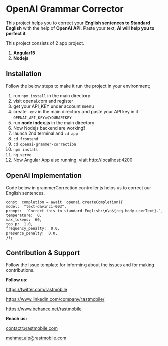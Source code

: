 # OpenAI Grammar Corrector

This project helps you to correct your **English sentences to Standard English** with the help of **OpenAI API**. Paste your text, **AI will help you to perfect it**.

This project consists of 2 app project.

1.  **Angular15**
2.  **Nodejs** 

## Installation
Follow the below steps to make it run the project in your environment;

1. run `npm install` in the main directory
2. visit openai.com and register
3. get your API_KEY under account menu
4. create `.env` in the main directory and paste your API key in it `OPENAI_API_KEY=$YOURAPIKEY`
5. run **node index.js** in the main directory
6. Now Nodejs backend are working!
7. launch 2nd terminal and `cd app`
8. `cd frontend`
9. `cd openai-grammer-correction`
10. `npm install`
11. `ng serve`
12. Now Angular App also running, visit http://localhost:4200 


## OpenAI Implementation

Code below in grammerCorrection.controller.js helps us to correct our English sentences.

    const  completion = await  openai.createCompletion({
    model:  "text-davinci-003",
    prompt:  `Correct this to standard English:\n\n${req.body.userText}.`,
    temperature:  0,
    max_tokens:  60,
    top_p:  1.0,
    frequency_penalty:  0.0,
    presence_penalty:  0.0,
    });

## Contribution & Support
Follow the Issue template for informing about the issues and for making contributions.

**Follow us:**

https://twitter.com/rastmobile

https://www.linkedin.com/company/rastmobile/

https://www.behance.net/rastmobile 

**Reach us:**

contact@rastmobile.com

mehmet.alp@rastmobile.com
